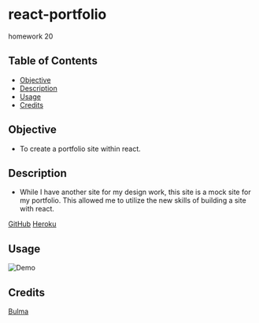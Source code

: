 # react-portfolio
homework 20

## Table of Contents

* [Objective](#Objective)
* [Description](#Description)
* [Usage](#Usage)
* [Credits](#Credits)

 ## Objective
 
 - To create a portfolio site within react.
 
 ## Description

 - While I have another site for my design work, this site is a mock site for my portfolio. This allowed me to utilize the new skills of building a site with react. 
 
[GitHub](https://github.com/mbostwick1/react-portfolio)
[Heroku](https://salty-hamlet-96270.herokuapp.com/)

 ## Usage

![Demo](demo.gif)

## Credits
[Bulma](https://bulma.io/)
